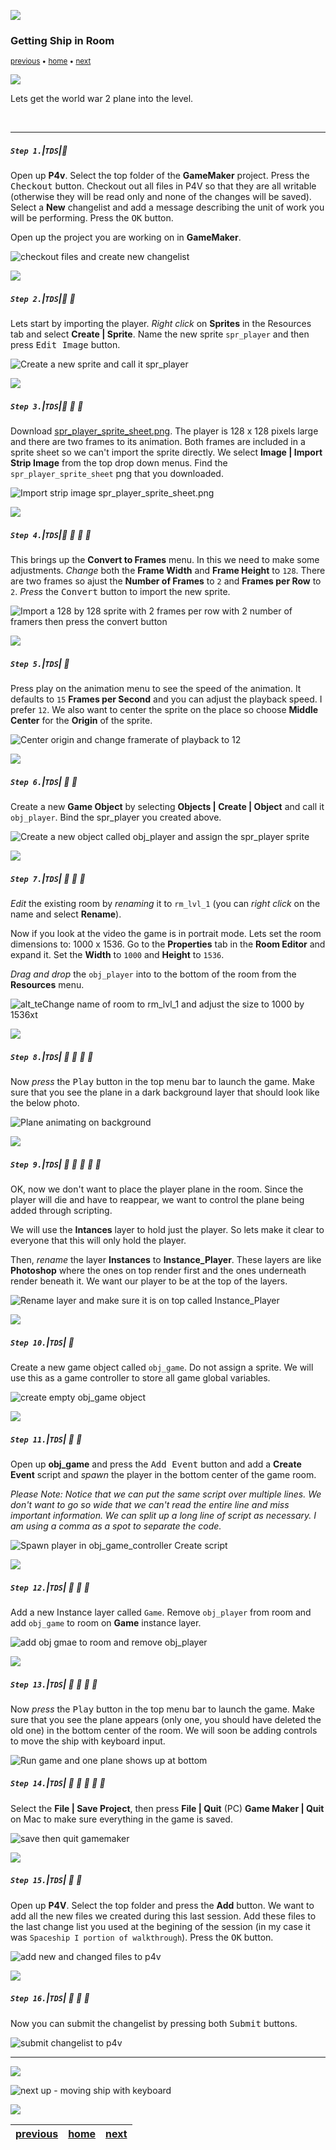 ![](../images/line3.png)

### Getting Ship in Room

<sub>[previous](../setting-up/README.md#user-content-setting-up) • [home](../README.md#user-content-gms2-ue4-space-rocks) • [next](../keyboard/README.md#user-content-moving-ship-with-keyboard)</sub>

![](../images/line3.png)

Lets get the world war 2 plane into the level.

<br>

---


##### `Step 1.`\|`TDS`|:small_blue_diamond:

Open up **P4v**.  Select the top folder of the **GameMaker** project. Press the <kbd>Checkout</kbd> button.  Checkout out all files in P4V so that they are all writable (otherwise they will be read only and none of the changes will be saved). Select a **New** changelist and add a message describing the unit of work you will be performing. Press the <kbd>OK</kbd> button.

Open up the project you are working on in **GameMaker**. 

![checkout files and create new changelist](images/checkoutFiles.png)

![](../images/line2.png)

##### `Step 2.`\|`TDS`|:small_blue_diamond: :small_blue_diamond: 

Lets start by importing the player.  *Right click* on **Sprites** in the Resources tab and select **Create | Sprite**.  Name the new sprite `spr_player` and then press <kbd>Edit Image</kbd> button.

![Create a new sprite and call it spr_player](images/CreateNewPlayerSprite.gif)

![](../images/line2.png)

##### `Step 3.`\|`TDS`|:small_blue_diamond: :small_blue_diamond: :small_blue_diamond:

Download [spr_player_sprite_sheet.png](../Assets/Sprites/spr_player_sprite_sheet.png). The player is 128 x 128 pixels large and there are two frames to its animation.  Both frames are included in a sprite sheet so we can't import the sprite directly.  We select **Image | Import Strip Image** from the top drop down menus.  Find the `spr_player_sprite_sheet` png that you downloaded.

![Import strip image spr_player_sprite_sheet.png](images/ImportPlayerSpriteSheet.gif)

![](../images/line2.png)

##### `Step 4.`\|`TDS`|:small_blue_diamond: :small_blue_diamond: :small_blue_diamond: :small_blue_diamond:

This brings up the **Convert to Frames** menu.  In this we need to make some adjustments.  *Change* both the **Frame Width** and **Frame Height** to `128`.  There are two frames so ajust the **Number of Frames** to `2` and **Frames per Row** to `2`. *Press* the <kbd>Convert</kbd> button to import the new sprite.

![Import a 128 by 128 sprite with 2 frames per row with 2 number of framers then press the convert button](images/ConvertPlayerShipToFrames.png)

![](../images/line2.png)

##### `Step 5.`\|`TDS`| :small_orange_diamond:

Press play on the animation menu to see the speed of the animation.  It defaults to `15` **Frames per Second** and you can adjust the playback speed. I prefer `12`.  We also want to center the sprite on the place so choose **Middle Center** for the **Origin** of the sprite.

![Center origin and change framerate of playback to 12](images/SpeedAndOriginPlayer.png)

![](../images/line2.png)

##### `Step 6.`\|`TDS`| :small_orange_diamond: :small_blue_diamond:

Create a new **Game Object** by selecting **Objects | Create | Object** and call it `obj_player`. Bind the spr_player you created above.

![Create a new object called obj_player and assign the spr_player sprite](images/CreatePlayerObject.png)

![](../images/line2.png)

##### `Step 7.`\|`TDS`| :small_orange_diamond: :small_blue_diamond: :small_blue_diamond:

*Edit* the existing room by *renaming* it to `rm_lvl_1` (you can *right click* on the name and select **Rename**). 	

Now if you look at the video the game is in portrait mode. Lets set the room dimensions to: 1000 x 1536. Go to the **Properties** tab in the **Room Editor** and expand it. Set the **Width** to `1000` and **Height** to `1536`.

*Drag and drop* the `obj_player` into to the bottom of the room from the **Resources** menu.

![alt_teChange name of room to rm_lvl_1 and adjust the size to 1000 by 1536xt](images/ChangeDimensionsOfGameRoom.png)

![](../images/line2.png)

##### `Step 8.`\|`TDS`| :small_orange_diamond: :small_blue_diamond: :small_blue_diamond: :small_blue_diamond:

Now *press* the <kbd>Play</kbd> button in the top menu bar to launch the game. Make sure that you see the plane in a dark background layer that should look like the below photo.

![Plane animating on background](images/PlaneNoLogicInGame.png)

![](../images/line2.png)

##### `Step 9.`\|`TDS`| :small_orange_diamond: :small_blue_diamond: :small_blue_diamond: :small_blue_diamond: :small_blue_diamond:

OK, now we don't want to place the player plane in the room. Since the player will die and have to reappear, we want to control the plane being added through scripting.

We will use the **Intances** layer to hold just the player.  So lets make it clear to everyone that this will only hold the player.
		
Then, *rename* the layer **Instances** to **Instance_Player**.  These layers are like **Photoshop** where the ones on top render first and the ones underneath render beneath it.  We want our player to be at the top of the layers.

![Rename layer and make sure it is on top called Instance_Player](images/RenameRoomInstance.gif)

![](../images/line2.png)

##### `Step 10.`\|`TDS`| :large_blue_diamond:

Create a new game object called `obj_game`.  Do not assign a sprite.  We will use this as a game controller to store all game global variables.

![create empty obj_game object](images/objGame.png)

![](../images/line2.png)

##### `Step 11.`\|`TDS`| :large_blue_diamond: :small_blue_diamond: 

Open up **obj_game** and press the <kbd>Add Event</kbd> button and add a **Create Event** script and *spawn* the player in the bottom center of the game room.

*Please Note: Notice that we can put the same script over multiple lines.  We don't want to go so wide that we can't read the entire line and miss important information.  We can split up a long line of script as necessary.  I am using a comma as a spot to separate the code.*

![Spawn player in obj_game_controller Create script](images/SpawnPlayerCreate.png)

![](../images/line2.png)


##### `Step 12.`\|`TDS`| :large_blue_diamond: :small_blue_diamond: :small_blue_diamond:

Add a new Instance layer called `Game`. Remove `obj_player` from room and add `obj_game` to room on **Game** instance layer. 

![add obj gmae to room and remove obj_player](images/gameLayer.png)

![](../images/line2.png)

##### `Step 13.`\|`TDS`| :large_blue_diamond: :small_blue_diamond: :small_blue_diamond: :small_blue_diamond: 

Now *press* the <kbd>Play</kbd> button in the top menu bar to launch the game. Make sure that you see the plane appears (only one, you should have deleted the old one) in the bottom center of the room.  We will soon be adding controls to move the ship with keyboard input.

![Run game and one plane shows up at bottom](images/ShipSpawnedInGame.png)


##### `Step 14.`\|`TDS`| :large_blue_diamond: :small_blue_diamond: :small_blue_diamond: :small_blue_diamond:  :small_blue_diamond: 

Select the **File | Save Project**, then press **File | Quit** (PC) **Game Maker | Quit** on Mac to make sure everything in the game is saved.

![save then quit gamemaker](images/saveQuit.png)

![](../images/line2.png)

##### `Step 15.`\|`TDS`| :large_blue_diamond: :small_orange_diamond: 

Open up **P4V**.  Select the top folder and press the **Add** button.  We want to add all the new files we created during this last session.  Add these files to the last change list you used at the begining of the session (in my case it was `Spaceship I portion of walkthrough`). Press the <kbd>OK</kbd> button.

![add new and changed files to p4v](images/add.png)

![](../images/line2.png)

##### `Step 16.`\|`TDS`| :large_blue_diamond: :small_orange_diamond:   :small_blue_diamond: 

Now you can submit the changelist by pressing both <kbd>Submit</kbd> buttons.

![submit changelist to p4v](images/submit.png)

___


![](../images/line.png)

<!-- <img src="https://via.placeholder.com/1000x100/45D7CA/000000/?text=Next Up - Moving Ship with Keyboard"> -->
![next up - moving ship with keyboard](images/banner.png)

![](../images/line.png)

| [previous](../setting-up/README.md#user-content-setting-up)| [home](../README.md#user-content-gms2-ue4-space-rocks) | [next](../keyboard/README.md#user-content-moving-ship-with-keyboard)|
|---|---|---|
